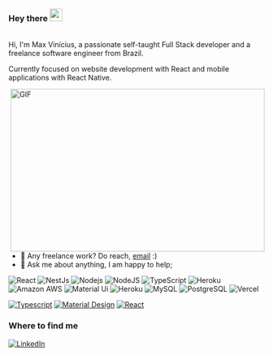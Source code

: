 ### Hey there <img src="https://media.giphy.com/media/hvRJCLFzcasrR4ia7z/giphy.gif" width="25px">
<br />
Hi, I'm Max Vinícius, a passionate self-taught Full Stack developer and a freelance software engineer from Brazil.

Currently focused on website development with React and mobile applications with React Native.

<img align="right" alt="GIF" src="https://github.com/abhisheknaiidu/abhisheknaiidu/blob/master/code.gif?raw=true" width="500" height="320" />
  
- 💼 Any freelance work? Do reach, [email](mailto:app.maxvinicius@gmail.com) :)
- 💬 Ask me about anything, I am happy to help;

<p>
  <img alt="React" src="https://img.shields.io/badge/-React-45b8d8?logo=react&logoColor=white" />
  <img alt="NestJs" src="https://img.shields.io/badge/-NestJs-ea2845?&logo=nestjs&logoColor=white" />
  <img alt="Nodejs" src="https://img.shields.io/badge/-Nodejs-43853d?logo=Node.js&logoColor=white" />
  <img alt="NodeJS" src="https://img.shields.io/badge/Node.js%20-%2343853D.svg?logo=node.js&logoColor=white"></a>
  <img alt="TypeScript" src="https://img.shields.io/badge/-TypeScript-007ACC?logo=typescript&logoColor=white" />
  <img alt="Heroku" src="https://img.shields.io/badge/-Heroku-430098?logo=heroku&logoColor=white" />
  <img alt="Amazon AWS" src="https://img.shields.io/badge/-Amazon%20AWS-232F3E?logo=heroku&logo=amazon-aws" />
  <img alt="Material Ui" src="https://img.shields.io/badge/-MaterialUi-232F3E?logo=heroku&logo=amazon-aws" />
  <img alt="Heroku" src="https://img.shields.io/badge/Heroku%20-%23430098.svg?logo=heroku&logoColor=white"></a>
  <img alt="MySQL" src="https://img.shields.io/badge/MySQL-%2300f.svg?logo=mysql&logoColor=white"></a>
  <img alt="PostgreSQL" src ="https://img.shields.io/badge/PostgreSQL-%23316192.svg?logo=postgresql&logoColor=white"></a>
  <img alt="Vercel" src="https://img.shields.io/badge/Vercel%20-%23000000.svg?logo=vercel&logoColor=white"></a>
  
<p>
    <a href="#"><img alt="Typescript" src="https://img.shields.io/badge/TypeScript%20-%23007ACC.svg?logo=typescript&logoColor=white"></a>
    <a href="#"><img alt="Material Design" src="https://img.shields.io/badge/Material%20Design%20-%230081CB.svg?logo=material-design&logoColor=white"></a>
    <a href="#"><img alt="React" src="https://img.shields.io/badge/React%20-%2320232a.svg?logo=react&logoColor=%2361DAFB"></a>
</p>
  
<h3>Where to find me</h3>
<p><a href="https://www.linkedin.com/in/max-vinicius-ferreira/" target="_blank"><img alt="LinkedIn" src="https://img.shields.io/badge/linkedin-%230077B5.svg?&style=for-the-badge&logo=linkedin&logoColor=white" /></a>
</p>
